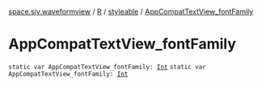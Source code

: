 [space.siy.waveformview](../../index.md) / [R](../index.md) / [styleable](index.md) / [AppCompatTextView_fontFamily](./-app-compat-text-view_font-family.md)

# AppCompatTextView_fontFamily

`static var AppCompatTextView_fontFamily: `[`Int`](https://kotlinlang.org/api/latest/jvm/stdlib/kotlin/-int/index.html)
`static var AppCompatTextView_fontFamily: `[`Int`](https://kotlinlang.org/api/latest/jvm/stdlib/kotlin/-int/index.html)